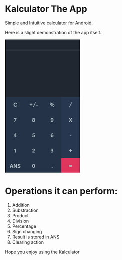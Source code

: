 # Kalculator The App
Simple and Intuitive calculator for Android. 

Here is a slight demonstration of the app itself.  

![Calculator](https://github.com/Dannyang27/Kalculator/blob/master/pics/calculator.gif)

# Operations it can perform: #

1. Addition
2. Substraction
3. Product
4. Division
5. Percentage
6. Sign changing
7. Result is stored in ANS
8. Clearing action

Hope you enjoy using the Kalculator
